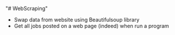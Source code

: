 "# WebScraping" 
- Swap data from website using Beautifulsoup library
- Get all jobs posted on a web page (indeed) when run a program
